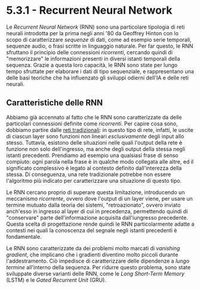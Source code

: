 # 5.3.1 - Recurrent Neural Network

Le *Recurrent Neural Network* (RNN) sono una particolare tipologia di reti neurali introdotta per la prima negli anni '80 da Geoffrey Hinton con lo scopo di caratterizzare *sequenze* di dati, come ad esempio serie temporali, sequenze audio, o frasi scritte in linguaggio naturale. Per far questo, le RNN sfruttano il principio delle connessioni *ricorrenti*, cercando quindi di "memorizzare" le informazioni presenti in diversi istanti temporali della sequenza. Grazie a questa loro capacità, le RNN sono state per lungo tempo sfruttate per elaborare i dati di tipo sequenziale, e rappresentano una delle basi teoriche che ha influenzato gli sviluppi odierni dell'IA e delle reti neurali.

## Caratteristiche delle RNN

Abbiamo già accennato al fatto che le RNN sono caratterizzate da delle particolari connessioni definite come *ricorrenti*. Per capire cosa sono, dobbiamo partire dalle [reti tradizionali](../01_nn/lecture.md): in questo tipo di rete, infatti, le uscite di ciascun layer sono funzioni non lineari *esclusivamente* degli input allo stesso. Tuttavia, esistono delle situazioni nelle quali l'output della rete è funzione non solo dell'ingresso, ma anche degli output della stessa negli istanti precedenti. Prendiamo ad esempio una qualsiasi frase di senso compiuto: ogni parola nella frase è in qualche modo collegata alle altre, ed il significato complessivo è legato al contesto definito dall'interezza della stessa. Di conseguenza, una rete tradizionale potrebbe non essere l'algoritmo più indicato per caratterizzare una situazione di questo tipo.

Le RNN cercano proprio di superare questa limitazione, introducendo un meccanismo *ricorrente*, ovvero dove l'output di un layer viene, per usare un termine mutuato dalla teoria dei sistemi, "retroazionato", ovvero inviato anch'esso in ingresso al layer di cui in precedenza, permettendo quindi di "conservare" parte dell'informazione acquisita dall'iungresso precedente. Questa scelta di progettazione rende quindi le RNN particolarmente adatte a contesti nei quali la conoscenza del segnale negli istanti precedenti è fondamentale.

<!-- https://www.geeksforgeeks.org/introduction-to-recurrent-neural-network/ -->

Le RNN sono caratterizzate da dei problemi molto marcati di *vanishing gradient*, che implicano che i gradienti diventino molto piccoli durante l'addestramento. Ciò impedisce di caratterizzare delle dipendenze a *lungo termine* all'interno della sequenza. Per ridurre questo problema, sono state sviluppate diverse varianti delle RNN, come le *Long Short-Term Memory* (LSTM) e le *Gated Recurrent Unit* (GRU).